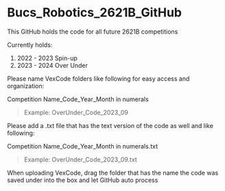 # Bucs_Robotics_2621B_GitHub
This GitHub holds the code for all future 2621B competitions

Currently holds:
1. 2022 - 2023 Spin-up
2. 2023 - 2024 Over Under

Please name VexCode folders like following for easy access and organization:

Competition Name_Code_Year_Month in numerals
> Example: OverUnder_Code_2023_09

Please add a .txt file that has the text version of the code as well and like following:

Competition Name_Code_Year_Month in numerals.txt
> Example: OverUnder_Code_2023_09.txt

When uploading VexCode, drag the folder that has the name the code was saved under into the box and let GitHub auto process
